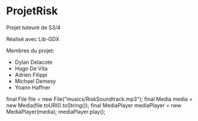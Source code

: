 # ProjetRisk

Projet tuteuré de S3/4

Réalisé avec Lib-GDX

Membres du projet:
- Dylan Delacote
- Hugo De Vita
- Adrien Filippi
- Michael Demesy
- Yoann Haffner

final File file = new File("musics/RiskSoundtrack.mp3");
final Media media = new Media(file.toURI().toString());
final MediaPlayer mediaPlayer = new MediaPlayer(media);
mediaPlayer.play();
